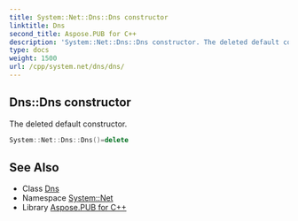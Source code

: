 ```yaml
---
title: System::Net::Dns::Dns constructor
linktitle: Dns
second_title: Aspose.PUB for C++
description: 'System::Net::Dns::Dns constructor. The deleted default constructor in C++.'
type: docs
weight: 1500
url: /cpp/system.net/dns/dns/
---
```

## Dns::Dns constructor


The deleted default constructor.

```cpp
System::Net::Dns::Dns()=delete
```

## See Also

* Class [Dns](../)
* Namespace [System::Net](../../)
* Library [Aspose.PUB for C++](../../../)
